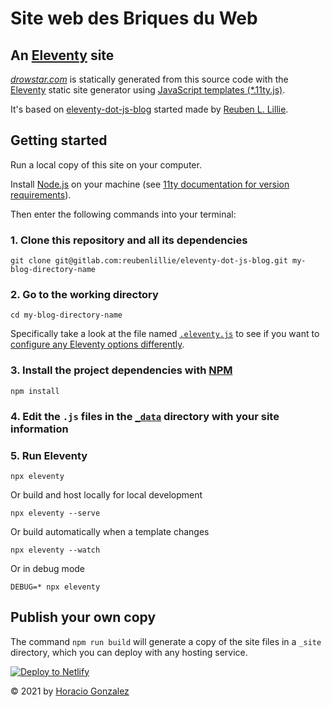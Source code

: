 # Site web des Briques du Web


## An [Eleventy](https://11ty.dev/) site

*[drowstar.com](https://drowstar.com)* is statically generated from this source code  with the [Eleventy](https://11ty.dev/) static site generator using [JavaScript templates (*.11ty.js)](https://11ty.dev/languages/javascript/).

It's based on [eleventy-dot-js-blog](https://gitlab.com/reubenlillie/eleventy-dot-js-blog) started made by [Reuben L. Lillie](https://twitter.com/reubenlillie).


## Getting started

Run a local copy of this site on your computer.

Install [Node.js](https://nodejs.org/) on your machine (see [11ty documentation for version requirements](https://www.11ty.dev/docs/getting-started/)).

Then enter the following commands into your terminal:

### 1. Clone this repository and all its dependencies

```cli
git clone git@gitlab.com:reubenlillie/eleventy-dot-js-blog.git my-blog-directory-name
```

### 2. Go to the working directory

```cli
cd my-blog-directory-name
```
Specifically take a look at the file named [`.eleventy.js`](https://gitlab.com/reubenlillie/eleventy-dot-js-blog/-/blob/master/.eleventy.js) to see if you want to [configure any Eleventy options differently](https://www.11ty.dev/docs/config/).

### 3. Install the project dependencies with [NPM](https://www.npmjs.com/)

```cli
npm install
```

### 4. Edit the `.js` files in the [`_data`](https://gitlab.com/reubenlillie/eleventy-dot-js-blog/-/blob/master/_data/site.js) directory with your site information

### 5. Run Eleventy

```cli
npx eleventy
```

Or build and host locally for local development

```cli
npx eleventy --serve
```

Or build automatically when a template changes

```cli
npx eleventy --watch
```

Or in debug mode

```cli
DEBUG=* npx eleventy
```

## Publish your own copy

The command `npm run build` will generate a copy of the site files in a `_site` directory, which you can deploy with any hosting service.

[![Deploy to Netlify](https://www.netlify.com/img/deploy/button.svg)](https://app.netlify.com/start/deploy?repository=https://github.com.com/LostinBrittany/drowstar-com)

&copy; 2021 by [Horacio Gonzalez](https://twitter.com/LostInBrittany)
